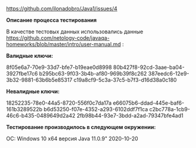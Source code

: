 https://github.com/ilonadobro/Java1/issues/4

**Описание процесса тестирования**

В качестве тестовых данных использовались данные https://github.com/netology-code/javaqa-homeworks/blob/master/intro/user-manual.md :

**Валидные ключи:**

8f05e6a7-70e9-33d7-bfe7-b19eae0d8998
80b427f8-92cd-3aae-ba04-3927fbe17c6 
b295bc63-9f03-3b4b-af80-969b39f8c262
387eedc6-12e9-3b32-9881-63b6b5e85317
c19a8cf9-5c3a-37c5-b7f3-d16d38a0c180

**Невалидные ключи:**

18252235-78e0-44a5-8720-556f0c7da17a
e66075b6-ddad-445e-baf6-161b3289522b
b6d53250-f07e-4352-a293-6102ddf7f1ca
c2bc778a-1cb9-46c6-b435-0489649d2a42
2fb98b44-93e7-3bdd-a2ad-79347bfe4ad1

**Тестирование производилось в следующем окружении:**

ОС: Windows 10 x64
версия Java 11.0.9" 2020-10-20